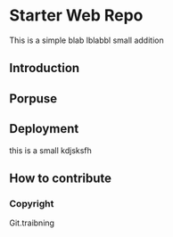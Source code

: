 # Starter Web Repo

This is a simple blab lblabbl
small addition

## Introduction

## Porpuse

## Deployment

this is a small kdjsksfh

## How to contribute

### Copyright

Git.traibning